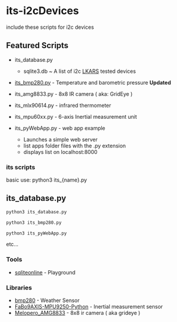 # its-i2cDevices
include these scripts for i2c devices

## Featured Scripts

- its_database.py 
  - sqlite3.db ~ A list of i2c [LKARS](https://www.lkars.com/) tested devices 
- [its_bmp280.py](https://gitlab.com/tearran/its_bmp280) - Temperature and barometric pressure __Updated__  

- its_amg8833.py - 8x8 IR camera ( aka: GridEye )
- its_mlx90614.py -  infrared thermometer
- its_mpu60xx.py - 6-axis Inertial measurement unit 
- its_pyWebApp.py - web app example 
  - Launches a simple web server
  - list apps folder files with the .py extension
  - displays list on localhost:8000

### its scripts
basic use:
  python3 its_{name}.py
## its_database.py
  ```bash
  python3 its_database.py
  ```
  ```bash
  python3 its_bmp280.py
  ```
  ```bash
  python3 its_pyWebApp.py
  ```
  etc...

### Tools
- [sqliteonline](https://sqliteonline.com/) - Playground
### Libraries
- [bmp280](https://github.com/Tearran/bmp280) - Weather Sensor
- [FaBo9AXIS-MPU9250-Python](https://github.com/FaBoPlatform/FaBo9AXIS-MPU9250-Python) - Inertial measurement sensor
- [Melopero_AMG8833](https://github.com/melopero/Melopero_AMG8833) - 8x8 ir camera ( aka grideye )
